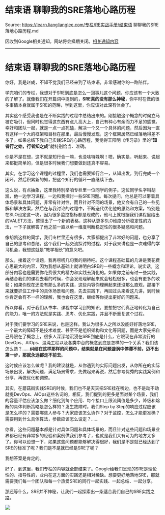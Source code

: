 # 结束语 聊聊我的SRE落地心路历程 

Source: https://learn.lianglianglee.com/专栏/RE实战手册/结束语 聊聊我的SRE落地心路历程.md

因收到Google相关通知，网站将会择期关闭。[相关通知内容](https://lumendatabase.org/notices/44265620)

---

# 结束语 聊聊我的SRE落地心路历程

你好，我是赵成，不知不觉我们已经来到了结束语，非常感谢你的一路陪伴。

学完咱们的专栏，我想对于SRE到底是怎么一回事儿这个问题，你应该有一个大致的了解了。就像我们在开篇词中提到的，**SRE真的没有那么神秘**，你平时在做的很多事情本身就属于SRE的范畴，学到这里，你应该对此深有体会了。

其实这个感受我也是在不断实践的过程中总结出来的。刚接触这个概念的时候立马被它吸引，但同时也觉得这东西有点儿高大上，自己有种心有余而力不足的感觉。幸好和团队一起，就是一点一点死磕，解决一个又一个具体的问题，然后因为一直有这样一个大的框架和目标在那里，最后慢慢发现，这个框架居然已经落地得差不多了。如果总结下我自己实践SRE的心路历程，我觉得王阳明《传习录》里的“**知者行之始，行者知之成**”就特别恰当、准确。

你是不是在想，这不就是知行合一嘛，也没啥特殊啊！嗯，确实是，听起来、说起来都挺简单的，但是很多时候我们想要做到还真不容易。

其实，在学习这个课程的过程里，我们也需要知行合一，从知出发，到行完成一个闭环，然后积累新的知，把这个知行的循环一直继续下去。

这么说，有点抽象，这里我特别举咱专栏里一位同学的例子。这位同学名字叫胡凯，他一边学习课程，一边和我探讨一些SRE问题。每次提问，他总是可以带着具体场景和具体问题，非常有针对性，而且针对不同的场景，他又会有自己的一些见解和解决方案，然后在与我讨论的过程中，不断迭代优化他的思路和方案，特别是在SLO设定这一块，因为很多监控指标都是现成的，他马上就根据我们课程里给出的VALET方法，整理出了一个新的表格，这种从更多SLO维度分析稳定性的方法，一下子就解答了他之前一直以单一维度判断稳定性的很多疑惑和问题。

像胡凯这样的同学，我们专栏里还有很多，大家都提出了非常好的问题，也分享了自己的思考和总结。这个我们一起交流探讨的过程，对于我来讲也是一次难得的学习机会，我想这就是“教学相长”的意义吧。

那么，接着这个话题，我再唠叨几句我的期待吧。这个课程基础篇的几讲是我花费心思最大的内容，因为我想从基础上就讲明白SRE的一些概念和理论。说实话，这部分内容也是需要你花费很大的精力和实践去消化的。如果你之前有过一些实践，再结合我们的课程去看的时候，你会发现理解起来就会轻松很多，也会有更多的收获；如果你现在还没有那么多的实践，这些内容你理解起来还没那么直观，那接下来就要抓住工作中的具体场景和问题，先去实践下，再回过头来看这几讲，到时候你肯定会有不一样的理解，我也会在这里，继续等你提出更好的问题来。

所以你看，对于我们从书本、课程中学习到的知识，要想把它们真正地转化为自己的能力，唯一的方法就是实践、思考、优化实践，并且不断重复这个过程。

对于我们要学习的SRE来说，也是这样。我认为很多人之所以没能好好落地SRE，一个最大的障碍不是技术难度、甚至不是组织架构和文化等问题，而是大家先把自己局限在了概念上，很多人深深地沉浸在SRE到底是什么，它跟现在非常流行的DevOps、AIOps、混沌工程以及各类中台的概念到底是怎样的一个关系？我们该怎么选？……**纠结在这样那样的问题中，结果就是在问题漩涡中停滞不前，迈不出第一步，那就永远都走不前去**。

这时候应该怎么做呢？我的建议就是，从你遇到的实际问题出发，从你所在的实际场景出发，解决问题，满足场景需求，先做起来再说，然后参考优秀的实践案例和分享，再做优化和调整。

其实，在蘑菇街实践SRE的时候，我们也不是天天把SRE挂在嘴边，也不是动不动就提DevOps、AIOps这些名词的，相反，我们提到的更多是面对某个场景，我们的容量评估应该怎么做？细化到每个应用、每个接口上限流阈值是多少，降级和熔断的具体判断策略是怎么样的？发生故障时，我们Step by Step的响应过程应该是怎么样的？需要哪些人参与？大家应该怎么协作？对于监控，怎么才能更准确？需要用到什么具体算法，参数应该怎么设定？……

你看，这些问题基本都是针对具体问题和具体场景的，而且针对这些问题和场景业界都已经有非常多的经验和案例供我们参考了，也就是我们大有可为的地方太多了。你可以设想一下，如果这些问题都能够解决得很好，我们是不是就已经达到了SRE的标准了呢？我们是不是就已经是SRE了呢？

我想答案是肯定的。

好了，到这里，我们专栏的内容就全部结束了。Google给我们呈现的SRE是理论性的、指导性的，业内在这方面的实践还是相对稀缺。想要更好地落地SRE，那就需要我们每一个团队和每一个热爱SRE的同行一起实践、一起总结、一起分享。

那还等什么，SRE并不神秘，让我们一起探索出一条适合我们自己的SRE实践之路。

[![](assets/d9425a8447b84b1eba7a733371979486.jpg)](https://jinshuju.net/f/LpoFKG)
